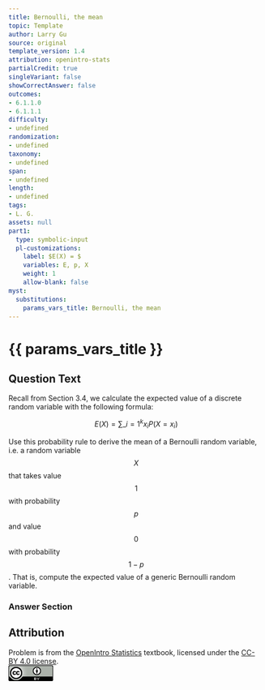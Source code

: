 ```yaml
---
title: Bernoulli, the mean
topic: Template
author: Larry Gu
source: original
template_version: 1.4
attribution: openintro-stats
partialCredit: true
singleVariant: false
showCorrectAnswer: false
outcomes:
- 6.1.1.0
- 6.1.1.1
difficulty:
- undefined
randomization:
- undefined
taxonomy:
- undefined
span:
- undefined
length:
- undefined
tags:
- L. G.
assets: null
part1:
  type: symbolic-input
  pl-customizations:
    label: $E(X) = $
    variables: E, p, X
    weight: 1
    allow-blank: false
myst:
  substitutions:
    params_vars_title: Bernoulli, the mean
---
```

# {{ params_vars_title }}

## Question Text

Recall from Section 3.4, we calculate the expected value of a discrete random variable with the following formula:

$$ E(X) =  \sum\_{i=1}^k x_i P(X=x_i)$$

Use this probability rule to derive the mean of a Bernoulli random variable, i.e. a random variable $$X$$ that takes value $$1$$ with probability $$p$$ and value $$0$$ with probability $$1 - p$$. That is, compute the expected value of a generic Bernoulli random variable.

### Answer Section

## Attribution

Problem is from the [OpenIntro Statistics](https://openintro.org/book/os/) textbook, licensed under the [CC-BY 4.0 license](https://creativecommons.org/licenses/by/4.0/).<br>![Image representing the Creative Commons 4.0 BY license.](https://raw.githubusercontent.com/firasm/bits/master/by.png)
